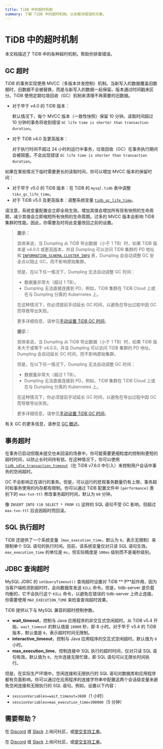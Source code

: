 ```yaml
---
title: TiDB 中的超时机制
summary: 了解 TiDB 中的超时机制，以及解决错误的方案。
---
```


# TiDB 中的超时机制

本文档描述了 TiDB 中的各种超时机制，帮助你排查错误。

## GC 超时

TiDB 的事务实现使用 MVCC（多版本并发控制）机制。当新写入的数据覆盖旧数据时，旧数据不会被替换，而是与新写入的数据一起保留。版本通过时间戳来区分。TiDB 使用定期垃圾回收（GC）机制来清理不再需要的旧数据。

- 对于早于 v4.0 的 TiDB 版本：

    默认情况下，每个 MVCC 版本（一致性快照）保留 10 分钟。读取时间超过 10 分钟的事务将收到错误 `GC life time is shorter than transaction duration`。

- 对于 TiDB v4.0 及更高版本：

    对于执行时间不超过 24 小时的运行中事务，垃圾回收（GC）在事务执行期间会被阻塞。不会出现错误 `GC life time is shorter than transaction duration`。

如果在某些情况下临时需要更长的读取时间，你可以增加 MVCC 版本的保留时间：

- 对于早于 v5.0 的 TiDB 版本：在 TiDB 的 `mysql.tidb` 表中调整 `tikv_gc_life_time`。
- 对于 TiDB v5.0 及更高版本：调整系统变量 [`tidb_gc_life_time`](/system-variables.md#tidb_gc_life_time-new-in-v50)。

请注意，系统变量配置会立即全局生效。增加其值会增加所有现有快照的生命周期，减少其值会立即缩短所有快照的生命周期。过多的 MVCC 版本会影响 TiDB 集群的性能。因此，你需要及时将此变量改回之前的设置。

<CustomContent platform="tidb">

> **提示：**
>
> 具体来说，当 Dumpling 从 TiDB 导出数据（小于 1 TB）时，如果 TiDB 版本是 v4.0.0 或更高版本，并且 Dumpling 可以访问 TiDB 集群的 PD 地址和 [`INFORMATION_SCHEMA.CLUSTER_INFO`](/information-schema/information-schema-cluster-info.md) 表，Dumpling 会自动调整 GC 安全点以阻止 GC，而不影响原始集群。
>
> 但是，在以下任一情况下，Dumpling 无法自动调整 GC 时间：
>
> - 数据量非常大（超过 1 TB）。
> - Dumpling 无法直接连接到 PD，例如，TiDB 集群在 TiDB Cloud 上或在与 Dumpling 分离的 Kubernetes 上。
>
> 在这种情况下，你必须提前手动延长 GC 时间，以避免在导出过程中因 GC 而导致导出失败。
>
> 更多详细信息，请参见[手动设置 TiDB GC 时间](/dumpling-overview.md#manually-set-the-tidb-gc-time)。

</CustomContent>

<CustomContent platform="tidb-cloud">

> **提示：**
>
> 具体来说，当 Dumpling 从 TiDB 导出数据（小于 1 TB）时，如果 TiDB 版本大于或等于 v4.0.0，并且 Dumpling 可以访问 TiDB 集群的 PD 地址，Dumpling 会自动延长 GC 时间，而不影响原始集群。
>
> 但是，在以下任一情况下，Dumpling 无法自动调整 GC 时间：
>
> - 数据量非常大（超过 1 TB）。
> - Dumpling 无法直接连接到 PD，例如，TiDB 集群在 TiDB Cloud 上或在与 Dumpling 分离的 Kubernetes 上。
>
> 在这种情况下，你必须提前手动延长 GC 时间，以避免在导出过程中因 GC 而导致导出失败。
>
> 更多详细信息，请参见[手动设置 TiDB GC 时间](https://docs.pingcap.com/tidb/stable/dumpling-overview#manually-set-the-tidb-gc-time)。

</CustomContent>

有关 GC 的更多信息，请参见 [GC 概述](/garbage-collection-overview.md)。

## 事务超时

在事务已启动但既未提交也未回滚的场景中，你可能需要更细粒度的控制和更短的超时时间，以防止长时间持有锁。在这种情况下，你可以使用 [`tidb_idle_transaction_timeout`](/system-variables.md#tidb_idle_transaction_timeout-new-in-v760)（在 TiDB v7.6.0 中引入）来控制用户会话中事务的空闲超时。

GC 不会影响正在进行的事务。但是，可以运行的悲观事务数量仍有上限，事务超时和事务使用的内存都有限制。你可以通过 TiDB 配置文件中 `[performance]` 类别下的 `max-txn-ttl` 修改事务超时时间，默认为 `60` 分钟。

像 `INSERT INTO t10 SELECT * FROM t1` 这样的 SQL 语句不受 GC 影响，但超过 `max-txn-ttl` 后会因超时而回滚。

## SQL 执行超时

TiDB 还提供了一个系统变量（`max_execution_time`，默认为 `0`，表示无限制）来限制单个 SQL 语句的执行时间。目前，该系统变量仅对只读 SQL 语句生效。`max_execution_time` 的单位是 `ms`，但实际精度是 `100ms` 级别而不是毫秒级别。

## JDBC 查询超时

MySQL JDBC 的 `setQueryTimeout()` 查询超时设置对 TiDB **_不_**起作用，因为当客户端检测到超时时，会向数据库发送 `KILL` 命令。但是，tidb-server 是负载均衡的，它不会执行这个 `KILL` 命令，以避免在错误的 tidb-server 上终止连接。你需要使用 `MAX_EXECUTION_TIME` 来检查查询超时效果。

TiDB 提供以下与 MySQL 兼容的超时控制参数。

- **wait_timeout**，控制与 Java 应用程序的非交互式空闲超时。从 TiDB v5.4 开始，`wait_timeout` 的默认值是 `28800` 秒，即 8 小时。对于早于 v5.4 的 TiDB 版本，默认值是 `0`，表示超时时间无限制。
- **interactive_timeout**，控制与 Java 应用程序的交互式空闲超时。默认值为 `8` 小时。
- **max_execution_time**，控制连接中 SQL 执行的超时时间，仅对只读 SQL 语句有效。默认值为 `0`，允许连接无限忙碌，即 SQL 语句可以无限长时间执行。

但是，在实际生产环境中，空闲连接和无限执行的 SQL 语句对数据库和应用程序都有负面影响。你可以通过在应用程序的连接字符串中配置这两个会话级变量来避免空闲连接和无限执行的 SQL 语句。例如，设置以下内容：

- `sessionVariables=wait_timeout=3600`（1 小时）
- `sessionVariables=max_execution_time=300000`（5 分钟）

## 需要帮助？

<CustomContent platform="tidb">

在 [Discord](https://discord.gg/DQZ2dy3cuc?utm_source=doc) 或 [Slack](https://slack.tidb.io/invite?team=tidb-community&channel=everyone&ref=pingcap-docs) 上询问社区，或[提交支持工单](/support.md)。

</CustomContent>

<CustomContent platform="tidb-cloud">

在 [Discord](https://discord.gg/DQZ2dy3cuc?utm_source=doc) 或 [Slack](https://slack.tidb.io/invite?team=tidb-community&channel=everyone&ref=pingcap-docs) 上询问社区，或[提交支持工单](https://tidb.support.pingcap.com/)。

</CustomContent>
